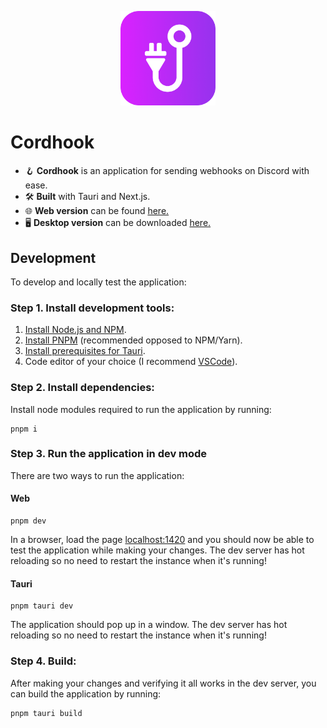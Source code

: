 <p align="center">
<img src="src-tauri/icons/icon.png" alt="fsklogo" width="30%"/>
</p>

# Cordhook

- 🪝 **Cordhook** is an application for sending webhooks on Discord with ease.
- 🛠 **Built** with Tauri and Next.js.
- 🌐 **Web version** can be found [here.](https://cordhook.vercel.app)
- 🖥 **Desktop version** can be downloaded [here.](https://github.com/SincerelyFaust/cordhook/releases)

## Development

To develop and locally test the application:

### Step 1. Install development tools:

1. [Install Node.js and NPM](https://nodejs.org/en/download/package-manager/).
1. [Install PNPM](https://pnpm.io/installation) (recommended opposed to NPM/Yarn).
1. [Install prerequisites for Tauri](https://tauri.app/v1/guides/getting-started/prerequisites).
1. Code editor of your choice (I recommend [VSCode](https://code.visualstudio.com/)).

### Step 2. Install dependencies:

Install node modules required to run the application by running:

```
pnpm i
```

### Step 3. Run the application in dev mode

There are two ways to run the application:

#### Web

```
pnpm dev
```

In a browser, load the page [localhost:1420](http://localhost:1420) and you should now be able to test the application while making your changes.
The dev server has hot reloading so no need to restart the instance when it's running!

#### Tauri

```
pnpm tauri dev
```

The application should pop up in a window.
The dev server has hot reloading so no need to restart the instance when it's running!

### Step 4. Build:

After making your changes and verifying it all works in the dev server, you can build the application by running:

```
pnpm tauri build
```
